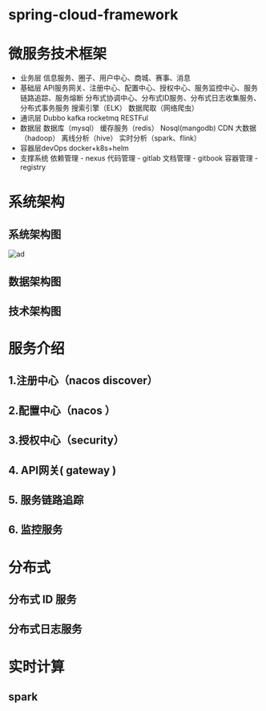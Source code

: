 # spring-cloud-framework
# 微服务技术框架
- 业务层
  信息服务、圈子、用户中心、商城、赛事、消息
- 基础层
  API服务网关、注册中心、配置中心、授权中心、服务监控中心、服务链路追踪、服务熔断
  分布式协调中心、分布式ID服务、分布式日志收集服务、分布式事务服务
  搜索引擎（ELK）
  数据爬取（网络爬虫）
- 通讯层
  Dubbo
  kafka
  rocketmq
  RESTFul
- 数据层
  数据库（mysql）
  缓存服务（redis）
  Nosql(mangodb)
  CDN
  大数据（hadoop）
  离线分析（hive）
  实时分析（spark、flink）
- 容器层devOps
  docker+k8s+helm
- 支撑系统
  依赖管理 - nexus
  代码管理 - gitlab
  文档管理 - gitbook
  容器管理 - registry

# 系统架构
## 系统架构图
![ad](https://rcyan.github.io/WeChat-applet/images/ad1.jpg)
## 数据架构图
## 技术架构图


# 服务介绍
## 1.注册中心（nacos discover）
## 2.配置中心（nacos ）
## 3.授权中心（security）
## 4. API网关( gateway )
## 5. 服务链路追踪
## 6. 监控服务
# 分布式
## 分布式 ID 服务
## 分布式日志服务

# 实时计算
## spark
